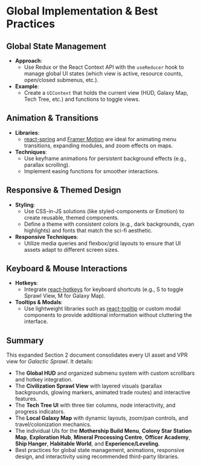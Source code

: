 # Global Implementation & Best Practices

## Global State Management

- **Approach**:
  - Use Redux or the React Context API with the `useReducer` hook to manage global UI states (which view is active, resource counts, open/closed submenus, etc.).
- **Example**:
  - Create a `UIContext` that holds the current view (HUD, Galaxy Map, Tech Tree, etc.) and functions to toggle views.

## Animation & Transitions

- **Libraries**:
  - [react-spring](https://www.react-spring.io/) and [Framer Motion](https://www.framer.com/motion/) are ideal for animating menu transitions, expanding modules, and zoom effects on maps.
- **Techniques**:
  - Use keyframe animations for persistent background effects (e.g., parallax scrolling).
  - Implement easing functions for smoother interactions.

## Responsive & Themed Design

- **Styling**:
  - Use CSS-in-JS solutions (like styled-components or Emotion) to create reusable, themed components.
  - Define a theme with consistent colors (e.g., dark backgrounds, cyan highlights) and fonts that match the sci-fi aesthetic.
- **Responsive Techniques**:
  - Utilize media queries and flexbox/grid layouts to ensure that UI assets adapt to different screen sizes.

## Keyboard & Mouse Interactions

- **Hotkeys**:
  - Integrate [react-hotkeys](https://www.npmjs.com/package/react-hotkeys) for keyboard shortcuts (e.g., S to toggle Sprawl View, M for Galaxy Map).
- **Tooltips & Modals**:
  - Use lightweight libraries such as [react-tooltip](https://www.npmjs.com/package/react-tooltip) or custom modal components to provide additional information without cluttering the interface.

## Summary

This expanded Section 2 document consolidates every UI asset and VPR view for _Galactic Sprawl_. It details:

- The **Global HUD** and organized submenu system with custom scrollbars and hotkey integration.
- The **Civilization Sprawl View** with layered visuals (parallax backgrounds, glowing markers, animated trade routes) and interactive features.
- The **Tech Tree UI** with three tier columns, node interactivity, and progress indicators.
- The **Local Galaxy Map** with dynamic layouts, zoom/pan controls, and travel/colonization mechanics.
- The individual UIs for the **Mothership Build Menu**, **Colony Star Station Map**, **Exploration Hub**, **Mineral Processing Centre**, **Officer Academy**, **Ship Hanger**, **Habitable World**, and **Experience/Leveling**.
- Best practices for global state management, animations, responsive design, and interactivity using recommended third-party libraries.
